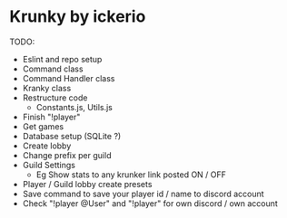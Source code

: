 # Krunky by ickerio

TODO:

 - Eslint and repo setup
 - Command class
 - Command Handler class
 - Kranky class
 - Restructure code
    * Constants.js, Utils.js
 - Finish "!player"
 - Get games
 - Database setup (SQLite ?)
 - Create lobby
 - Change prefix per guild
 - Guild Settings
    * Eg Show stats to any krunker link posted ON / OFF
 - Player / Guild lobby create presets
 - Save command to save your player id / name to discord account
 - Check "!player @User" and "!player" for own discord / own account
